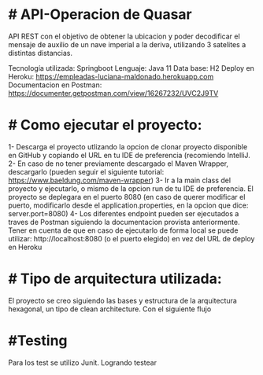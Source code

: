 # # API-Operacion de Quasar
API REST con el objetivo de obtener la ubicacion y poder decodificar el mensaje de auxilio de un nave imperial a la deriva, utilizando 3 satelites a distintas distancias.

Tecnología utilizada: Springboot
Lenguaje: Java 11
Data base: H2
Deploy en Heroku: https://empleadas-luciana-maldonado.herokuapp.com
Documentacion en Postman: https://documenter.getpostman.com/view/16267232/UVC2J9TV


# # Como ejecutar el proyecto:
1- Descarga el proyecto utlizando la opcion de clonar proyecto disponible en GitHub y copiando el URL en tu IDE de preferencia (recomiendo IntelliJ.
2- En caso de no tener previamente descargado el Maven Wrapper, descargarlo (pueden seguir el siguiente tutorial: https://www.baeldung.com/maven-wrapper)
3- Ir a la main class del proyecto y ejecutarlo, o mismo de la opcion run de tu IDE de preferencia.
El proyecto se deplegara en el puerto 8080 (en caso de querer modificar el puerto, modificarlo desde el application.properties,
en la opcion que dice: server.port=8080)
4- Los diferentes endpoint pueden ser ejecutados a traves de Postman siguiendo la documentacion provista anteriormente.
Tener en cuenta de que en caso de ejecutarlo de forma local se puede utilizar: http://localhost:8080 (o el puerto elegido) en vez del URL de deploy en Heroku

# # Tipo de arquitectura utilizada:
El proyecto se creo siguiendo las bases y estructura de la arquitectura hexagonal, un tipo de clean architecture.
Con el siguiente flujo 

# #Testing
Para los test se utilizo Junit. 
Logrando testear 
